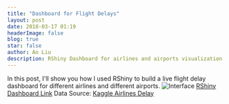 ```yaml
---
title: "Dashboard for Flight Delays"
layout: post
date: 2018-03-17 01:19
headerImage: false
blog: true
star: false
author: Ao Liu
description: RShiny Dashboard for airlines and airports visualization
---
```


In this post, I'll show you how I used RShiny to build a live flight delay dashboard for different airlines and different airports.
![Interface](https://github.com/aoliu95/airport_shiny/commits/master/Example.png)
[RShiny Dashboard Link](https://austin-liu.shinyapps.io/FlightDashboard/)
Data Source: [Kaggle Airlines Delay](https://www.kaggle.com/giovamata/airlinedelaycauses/data)


